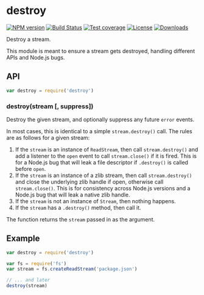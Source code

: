 # destroy

[![NPM version](https://img.shields.io/npm/v/destroy.svg?style=flat-square)](https://npmjs.org/package/destroy) [![Build Status](https://img.shields.io/github/workflow/status/stream-utils/destroy/ci/master?label=ci\&style=flat-square)](https://github.com/stream-utils/destroy/actions/workflows/ci.yml) [![Test coverage](https://img.shields.io/coveralls/stream-utils/destroy.svg?style=flat-square)](https://coveralls.io/r/stream-utils/destroy?branch=master) [![License](http://img.shields.io/npm/l/destroy.svg?style=flat-square)](destroy/LICENSE.md) [![Downloads](http://img.shields.io/npm/dm/destroy.svg?style=flat-square)](https://npmjs.org/package/destroy)

Destroy a stream.

This module is meant to ensure a stream gets destroyed, handling different APIs and Node.js bugs.

## API

```js
var destroy = require('destroy')
```

### destroy(stream \[, suppress])

Destroy the given stream, and optionally suppress any future `error` events.

In most cases, this is identical to a simple `stream.destroy()` call. The rules are as follows for a given stream:

1. If the `stream` is an instance of `ReadStream`, then call `stream.destroy()` and add a listener to the `open` event to call `stream.close()` if it is fired. This is for a Node.js bug that will leak a file descriptor if `.destroy()` is called before `open`.
2. If the `stream` is an instance of a zlib stream, then call `stream.destroy()` and close the underlying zlib handle if open, otherwise call `stream.close()`. This is for consistency across Node.js versions and a Node.js bug that will leak a native zlib handle.
3. If the `stream` is not an instance of `Stream`, then nothing happens.
4. If the `stream` has a `.destroy()` method, then call it.

The function returns the `stream` passed in as the argument.

## Example

```js
var destroy = require('destroy')

var fs = require('fs')
var stream = fs.createReadStream('package.json')

// ... and later
destroy(stream)
```
